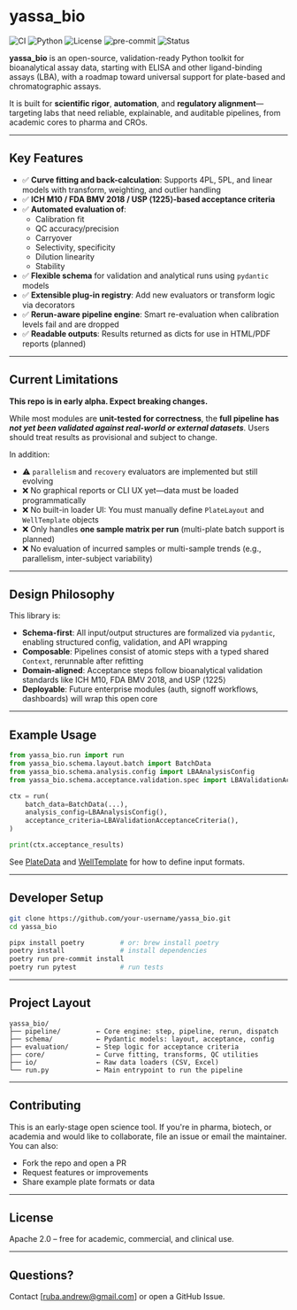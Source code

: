 # yassa_bio

![CI](https://github.com/andrewruba/yassa_bio/actions/workflows/ci.yaml/badge.svg)
![Python](https://img.shields.io/badge/python-3.13-blue)
![License](https://img.shields.io/badge/license-Apache--2.0-green)
![pre-commit](https://img.shields.io/badge/pre--commit-enabled-brightgreen)
![Status](https://img.shields.io/badge/status-validation--ready-brightgreen)

**yassa_bio** is an open-source, validation-ready Python toolkit for bioanalytical assay data, starting with ELISA and other ligand-binding assays (LBA), with a roadmap toward universal support for plate-based and chromatographic assays.

It is built for **scientific rigor**, **automation**, and **regulatory alignment**—targeting labs that need reliable, explainable, and auditable pipelines, from academic cores to pharma and CROs.

---

## Key Features

- ✅ **Curve fitting and back-calculation**: Supports 4PL, 5PL, and linear models with transform, weighting, and outlier handling
- ✅ **ICH M10 / FDA BMV 2018 / USP ⟨1225⟩-based acceptance criteria**
- ✅ **Automated evaluation of**:
  - Calibration fit
  - QC accuracy/precision
  - Carryover
  - Selectivity, specificity
  - Dilution linearity
  - Stability
- ✅ **Flexible schema** for validation and analytical runs using `pydantic` models
- ✅ **Extensible plug-in registry**: Add new evaluators or transform logic via decorators
- ✅ **Rerun-aware pipeline engine**: Smart re-evaluation when calibration levels fail and are dropped
- ✅ **Readable outputs**: Results returned as dicts for use in HTML/PDF reports (planned)

---

## Current Limitations

**This repo is in early alpha. Expect breaking changes.**

While most modules are **unit-tested for correctness**, the **full pipeline has *not yet been validated against real-world or external datasets***. Users should treat results as provisional and subject to change.

In addition:

- ⚠️ `parallelism` and `recovery` evaluators are implemented but still evolving
- ❌ No graphical reports or CLI UX yet—data must be loaded programmatically
- ❌ No built-in loader UI: You must manually define `PlateLayout` and `WellTemplate` objects
- ❌ Only handles **one sample matrix per run** (multi-plate batch support is planned)
- ❌ No evaluation of incurred samples or multi-sample trends (e.g., parallelism, inter-subject variability)

---

## Design Philosophy

This library is:

- **Schema-first**: All input/output structures are formalized via `pydantic`, enabling structured config, validation, and API wrapping
- **Composable**: Pipelines consist of atomic steps with a typed shared `Context`, rerunnable after refitting
- **Domain-aligned**: Acceptance steps follow bioanalytical validation standards like ICH M10, FDA BMV 2018, and USP ⟨1225⟩
- **Deployable**: Future enterprise modules (auth, signoff workflows, dashboards) will wrap this open core

---

## Example Usage

```python
from yassa_bio.run import run
from yassa_bio.schema.layout.batch import BatchData
from yassa_bio.schema.analysis.config import LBAAnalysisConfig
from yassa_bio.schema.acceptance.validation.spec import LBAValidationAcceptanceCriteria

ctx = run(
    batch_data=BatchData(...),
    analysis_config=LBAAnalysisConfig(),
    acceptance_criteria=LBAValidationAcceptanceCriteria(),
)

print(ctx.acceptance_results)
````

See [PlateData](src/yassa_bio/schema/layout/plate.py) and [WellTemplate](src/yassa_bio/schema/layout/well.py) for how to define input formats.

---

## Developer Setup

```bash
git clone https://github.com/your-username/yassa_bio.git
cd yassa_bio

pipx install poetry         # or: brew install poetry
poetry install              # install dependencies
poetry run pre-commit install
poetry run pytest           # run tests
```

---

## Project Layout

```
yassa_bio/
├── pipeline/         ← Core engine: step, pipeline, rerun, dispatch
├── schema/           ← Pydantic models: layout, acceptance, config
├── evaluation/       ← Step logic for acceptance criteria
├── core/             ← Curve fitting, transforms, QC utilities
├── io/               ← Raw data loaders (CSV, Excel)
└── run.py            ← Main entrypoint to run the pipeline
```

---

## Contributing

This is an early-stage open science tool. If you're in pharma, biotech, or academia and would like to collaborate, file an issue or email the maintainer. You can also:

* Fork the repo and open a PR
* Request features or improvements
* Share example plate formats or data

---

## License

Apache 2.0 – free for academic, commercial, and clinical use.

---

## Questions?

Contact \[[ruba.andrew@gmail.com](mailto:ruba.andrew@gmail.com)] or open a GitHub Issue.
